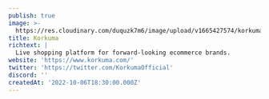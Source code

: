 ```yaml
---
publish: true
image: >-
  https://res.cloudinary.com/duquzk7m6/image/upload/v1665427574/korkuma_ejvshf.png
title: Korkuma
richtext: |
  Live shopping platform for forward-looking ecommerce brands.
website: 'https://www.korkuma.com/'
twitter: 'https://twitter.com/KorkumaOfficial'
discord: ''
createdAt: '2022-10-06T18:30:00.000Z'
---
```


